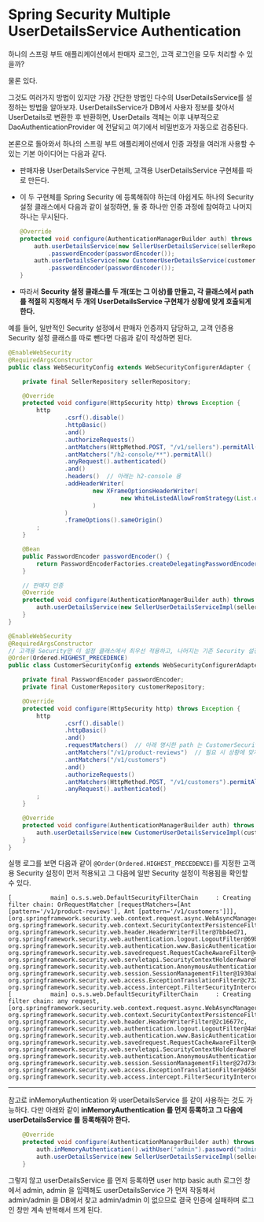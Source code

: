 # Spring Security Multiple UserDetailsService Authentication

하나의 스프링 부트 애플리케이션에서 판매자 로그인, 고객 로그인을 모두 처리할 수 있을까?

물론 있다.

그것도 여러가지 방법이 있지만 가장 간단한 방법인 다수의 UserDetailsService를 설정하는 방법을 알아보자. UserDetailsService가 DB에서 사용자 정보를 찾아서 UserDetails로 변환한 후 반환하면, UserDetails 객체는 이후 내부적으로 DaoAuthenticationProvider 에 전달되고 여기에서 비밀번호가 자동으로 검증된다.

본론으로 돌아와서 하나의 스프링 부트 애플리케이션에서 인증 과정을 여러개 사용할 수 있는 기본 아이디어는 다음과 같다.

- 판매자용 UserDetailsService 구현체, 고객용 UserDetailsService 구현체를 따로 만든다.
- 이 두 구현체를 Spring Security 에 등록해줘야 하는데 아쉽게도 하나의 Security 설정 클래스에서 다음과 같이 설정하면, 둘 중 하나만 인증 과정에 참여하고 나머지 하나는 무시된다.

    ```java
    @Override
    protected void configure(AuthenticationManagerBuilder auth) throws Exception {
        auth.userDetailsService(new SellerUserDetailsService(sellerRepository))
            .passwordEncoder(passwordEncoder());
        auth.userDetailsService(new CustomerUserDetailsService(customerRepository))
            .passwordEncoder(passwordEncoder());
    }
    ```

- 따라서 **Security 설정 클래스를 두 개(또는 그 이상)를 만들고, 각 클래스에서 path 를 적절히 지정해서 두 개의 UserDetailsService 구현체가 상황에 맞게 호출되게 한다.**

예를 들어, 일반적인 Security 설정에서 판매자 인증까지 담당하고, 고객 인증용 Security 설정 클래스를 따로 뺀다면 다음과 같이 작성하면 된다.

```java
@EnableWebSecurity
@RequiredArgsConstructor
public class WebSecurityConfig extends WebSecurityConfigurerAdapter {

    private final SellerRepository sellerRepository;

    @Override
    protected void configure(HttpSecurity http) throws Exception {
        http
                .csrf().disable()
                .httpBasic()
                .and()
                .authorizeRequests()
                .antMatchers(HttpMethod.POST, "/v1/sellers").permitAll()  // 필요 시 상황에 맞게 /**, /* 등 추가
                .antMatchers("/h2-console/**").permitAll()
                .anyRequest().authenticated()
                .and()
                .headers()  // 아래는 h2-console 용
                .addHeaderWriter(
                        new XFrameOptionsHeaderWriter(
                                new WhiteListedAllowFromStrategy(List.of("localhost"))
                        )
                )
                .frameOptions().sameOrigin()
        ;
    }

    @Bean
    public PasswordEncoder passwordEncoder() {
        return PasswordEncoderFactories.createDelegatingPasswordEncoder();
    }

    // 판매자 인증
    @Override
    protected void configure(AuthenticationManagerBuilder auth) throws Exception {
        auth.userDetailsService(new SellerUserDetailsServiceImpl(sellerRepository)).passwordEncoder(passwordEncoder());
    }
}

```

```java
@EnableWebSecurity
@RequiredArgsConstructor
// 고객용 Security만 이 설정 클래스에서 최우선 적용하고, 나머지는 기존 Security 설정 클래스에서 처리
@Order(Ordered.HIGHEST_PRECEDENCE)
public class CustomerSecurityConfig extends WebSecurityConfigurerAdapter {

    private final PasswordEncoder passwordEncoder;
    private final CustomerRepository customerRepository;

    @Override
    protected void configure(HttpSecurity http) throws Exception {
        http
                .csrf().disable()
                .httpBasic()
                .and()
                .requestMatchers()  // 아래 명시한 path 는 CustomerSecurityConfig에서 담당
                .antMatchers("/v1/product-reviews")  // 필요 시 상황에 맞게 /**, /* 등 추가
                .antMatchers("/v1/customers")
                .and()
                .authorizeRequests()
                .antMatchers(HttpMethod.POST, "/v1/customers").permitAll()
                .anyRequest().authenticated()
        ;
    }

    @Override
    protected void configure(AuthenticationManagerBuilder auth) throws Exception {
        auth.userDetailsService(new CustomerUserDetailsServiceImpl(customerRepository)).passwordEncoder(passwordEncoder);
    }
}

```

실행 로그를 보면 다음과 같이 `@Order(Ordered.HIGHEST_PRECEDENCE)`를 지정한 고객용 Security 설정이 먼저 적용되고 그 다음에 일반 Security 설정이 적용됨을 확인할 수 있다.

```
[           main] o.s.s.web.DefaultSecurityFilterChain     : Creating filter chain: OrRequestMatcher [requestMatchers=[Ant [pattern='/v1/product-reviews'], Ant [pattern='/v1/customers']]], [org.springframework.security.web.context.request.async.WebAsyncManagerIntegrationFilter@58739e5e, org.springframework.security.web.context.SecurityContextPersistenceFilter@456aa471, org.springframework.security.web.header.HeaderWriterFilter@7bb4ed71, org.springframework.security.web.authentication.logout.LogoutFilter@69ba3f4e, org.springframework.security.web.authentication.www.BasicAuthenticationFilter@1657b017, org.springframework.security.web.savedrequest.RequestCacheAwareFilter@4cfcac13, org.springframework.security.web.servletapi.SecurityContextHolderAwareRequestFilter@4276ad40, org.springframework.security.web.authentication.AnonymousAuthenticationFilter@4e2cdc51, org.springframework.security.web.session.SessionManagementFilter@1930a804, org.springframework.security.web.access.ExceptionTranslationFilter@c732e1c, org.springframework.security.web.access.intercept.FilterSecurityInterceptor@1d944fc0]
[           main] o.s.s.web.DefaultSecurityFilterChain     : Creating filter chain: any request, [org.springframework.security.web.context.request.async.WebAsyncManagerIntegrationFilter@734a149a, org.springframework.security.web.context.SecurityContextPersistenceFilter@7fd751de, org.springframework.security.web.header.HeaderWriterFilter@2c16677c, org.springframework.security.web.authentication.logout.LogoutFilter@4a9869a8, org.springframework.security.web.authentication.www.BasicAuthenticationFilter@75e0a54c, org.springframework.security.web.savedrequest.RequestCacheAwareFilter@e162a35, org.springframework.security.web.servletapi.SecurityContextHolderAwareRequestFilter@1124910c, org.springframework.security.web.authentication.AnonymousAuthenticationFilter@6ce9771c, org.springframework.security.web.session.SessionManagementFilter@27d73d22, org.springframework.security.web.access.ExceptionTranslationFilter@4656fcc5, org.springframework.security.web.access.intercept.FilterSecurityInterceptor@4ced17f3]
```

---
참고로 inMemoryAuthentication 와 userDetailsService 를 같이 사용하는 것도 가능하다. 다만 아래와 같이 **inMemoryAuthentication 를 먼저 등록하고 그 다음에 userDetailsService 를 등록해줘야 한다.**

```java
    @Override
    protected void configure(AuthenticationManagerBuilder auth) throws Exception {
        auth.inMemoryAuthentication().withUser("admin").password("admin").roles("ADMIN");  // DelegatingPasswordEncoder 를 사용한다면 비밀번호를 "{noop}admin" 으로 지정해줘야 한다.
        auth.userDetailsService(new SellerUserDetailsServiceImpl(sellerRepository)).passwordEncoder(passwordEncoder());
    }
```

그렇지 않고 userDetailsService 를 먼저 등록하면 user http basic auth 로그인 창에서 admin, admin 을 입력해도 userDetailsService 가 먼저 작동해서 admin/admin 을 DB에서 찾고 admin/admin 이 없으므로 결국 인증에 실패하며 로그인 창만 계속 반복해서 뜨게 된다.
